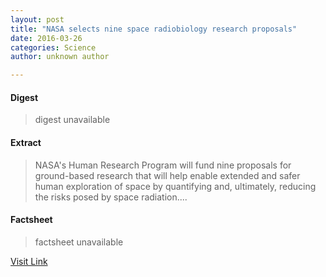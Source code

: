 ```yaml
---
layout: post
title: "NASA selects nine space radiobiology research proposals"
date: 2016-03-26
categories: Science
author: unknown author

---
```



#### Digest
>digest unavailable

#### Extract
>NASA's Human Research Program will fund nine proposals for ground-based research that will help enable extended and safer human exploration of space by quantifying and, ultimately, reducing the risks posed by space radiation....

#### Factsheet
>factsheet unavailable

[Visit Link](http://phys.org/news331881976.html)



